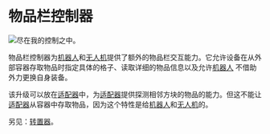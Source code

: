 # 物品栏控制器

![尽在我的控制之中。](oredict:oc:inventoryControllerUpgrade)

物品栏控制器为[机器人](../block/robot.md)和[无人机](drone.md)提供了额外的物品栏交互能力。它允许设备在从外部容器存取物品时指定具体的格子、读取详细的物品信息以及允许[机器人](../block/robot.md) 不借助外力更换自身装备。

该升级可以放在[适配器](../block/adapter.md)中，为[适配器](../block/adapter.md)提供探测相邻方块的物品的能力。但这不能让[适配器](../block/adapter.md)从容器中存取物品，因为这个特性是给[机器人](../block/robot.md)和[无人机](drone.md)的。

另见：[转置器](../block/transposer.md)。
